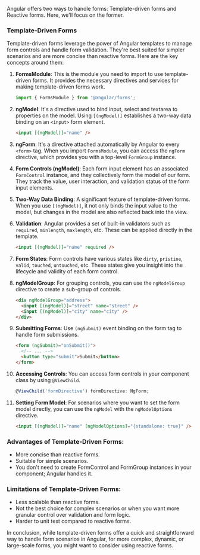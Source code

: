 Angular offers two ways to handle forms: Template-driven forms and Reactive forms. Here, we'll focus on the former.

### Template-Driven Forms

Template-driven forms leverage the power of Angular templates to manage form controls and handle form validation.
They're best suited for simpler scenarios and are more concise than reactive forms. Here are the key concepts around
them:

1. **FormsModule**: This is the module you need to import to use template-driven forms. It provides the necessary
   directives and services for making template-driven forms work.

   ```typescript
   import { FormsModule } from '@angular/forms';
   ```

2. **ngModel**: It's a directive used to bind input, select and textarea to properties on the model. Using `[(ngModel)]`
   establishes a two-way data binding on an `<input>` form element.

   ```html
   <input [(ngModel)]="name" />
   ```

3. **ngForm**: It's a directive attached automatically by Angular to every `<form>` tag. When you import `FormsModule`,
   you can access the `ngForm` directive, which provides you with a top-level `FormGroup` instance.

4. **Form Controls (ngModel)**: Each form input element has an associated `FormControl` instance, and they collectively
   form the model of our form. They track the value, user interaction, and validation status of the form input elements.

5. **Two-Way Data Binding**: A significant feature of template-driven forms. When you use `[(ngModel)]`, it not only
   binds the input value to the model, but changes in the model are also reflected back into the view.

6. **Validation**: Angular provides a set of built-in validators such as `required`, `minlength`, `maxlength`, etc.
   These can be applied directly in the template.

   ```html
   <input [(ngModel)]="name" required />
   ```

7. **Form States**: Form controls have various states like `dirty`, `pristine`, `valid`, `touched`, `untouched`, etc.
   These states give you insight into the lifecycle and validity of each form control.

8. **ngModelGroup**: For grouping controls, you can use the `ngModelGroup` directive to create a sub-group of controls.

   ```html
   <div ngModelGroup="address">
     <input [(ngModel)]="street" name="street" />
     <input [(ngModel)]="city" name="city" />
   </div>
   ```

9. **Submitting Forms**: Use `(ngSubmit)` event binding on the form tag to handle form submissions.

   ```html
   <form (ngSubmit)="onSubmit()">
     <!-- ... -->
     <button type="submit">Submit</button>
   </form>
   ```

10. **Accessing Controls**: You can access form controls in your component class by using `@ViewChild`.

    ```typescript
    @ViewChild('formDirective') formDirective: NgForm;
    ```

11. **Setting Form Model**: For scenarios where you want to set the form model directly, you can use the `ngModel` with
    the `ngModelOptions` directive.

    ```html
    <input [(ngModel)]="name" [ngModelOptions]="{standalone: true}" />
    ```

### Advantages of Template-Driven Forms:

- More concise than reactive forms.
- Suitable for simple scenarios.
- You don't need to create FormControl and FormGroup instances in your component; Angular handles it.

### Limitations of Template-Driven Forms:

- Less scalable than reactive forms.
- Not the best choice for complex scenarios or when you want more granular control over validation and form logic.
- Harder to unit test compared to reactive forms.

In conclusion, while template-driven forms offer a quick and straightforward way to handle form scenarios in Angular,
for more complex, dynamic, or large-scale forms, you might want to consider using reactive forms.

